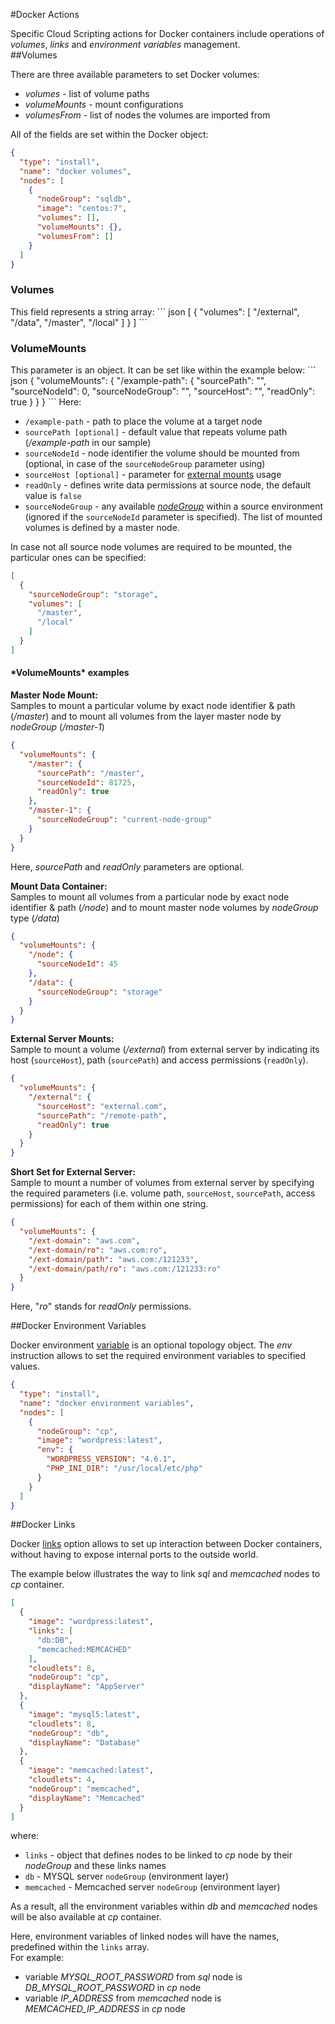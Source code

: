 #Docker Actions

Specific Cloud Scripting actions for Docker containers include operations of *volumes*, *links* and *environment variables* management.
<br>
##Volumes

There are three available parameters to set Docker volumes:

- *volumes* - list of volume paths   
- *volumeMounts* - mount configurations  
- *volumesFrom* - list of nodes the volumes are imported from    

All of the fields are set within the Docker object:
``` json
{
  "type": "install",
  "name": "docker volumes",
  "nodes": [
    {
      "nodeGroup": "sqldb",
      "image": "centos:7",
      "volumes": [],
      "volumeMounts": {},
      "volumesFrom": []
    }
  ]
}
```
<h3>Volumes</h3>
This field represents a string array:  
``` json
[
  {
    "volumes": [
      "/external",
      "/data",
      "/master",
      "/local"
    ]
  }
]
```

<h3>VolumeMounts</h3>
This parameter is an object. It can be set like within the example below:    
``` json
{
  "volumeMounts": {
    "/example-path": {
      "sourcePath": "",
      "sourceNodeId": 0,
      "sourceNodeGroup": "",
      "sourceHost": "",
      "readOnly": true
    }
  }
}
```
Here:  

- `/example-path` - path to place the volume at a target node  
- `sourcePath [optional]` - default value that repeats volume path (*/example-path* in our sample)    
- `sourceNodeId` -  node identifier the volume should be mounted from (optional, in case of the `sourceNodeGroup` parameter using)       
- `sourceHost [optional]` - parameter for <a href="https://docs.jelastic.com/configure-external-nfs-server" target="_blank">external mounts</a> usage    
- `readOnly` - defines write data permissions at source node, the default value is `false`   
- `sourceNodeGroup` - any available <a href="/reference/container-types/#containers-by-groups-nodegroup" target="_blank">*nodeGroup*</a> within a source environment (ignored if the `sourceNodeId` parameter is specified). The list of mounted volumes is defined by a master node.    

In case not all source node volumes are required to be mounted, the particular ones can be specified:
``` json
[
  {
    "sourceNodeGroup": "storage",
    "volumes": [
      "/master",
      "/local"
    ]
  }
]
```

<h4>*VolumeMounts* examples</h4>
 
**Master Node Mount:**   
Samples to mount a particular volume by exact node identifier & path (*/master*) and to mount all volumes from the layer master node by *nodeGroup* (*/master-1*)
``` json
{
  "volumeMounts": {
    "/master": {
      "sourcePath": "/master",
      "sourceNodeId": 81725,
      "readOnly": true
    },
    "/master-1": {
      "sourceNodeGroup": "current-node-group"
    }
  }
}
```

Here, *sourcePath* and *readOnly* parameters are optional.

**Mount Data Container:**
<br>
Samples to mount all volumes from a particular node by exact node identifier & path (*/node*) and to mount master node volumes by *nodeGroup* type (*/data*)

``` json
{
  "volumeMounts": {
    "/node": {
      "sourceNodeId": 45
    },
    "/data": {
      "sourceNodeGroup": "storage"
    }
  }
}
```

**External Server Mounts:**
<br>
Sample to mount a volume (*/external*) from external server by indicating its host (`sourceHost`), path (`sourcePath`) and access permissions (`readOnly`).
``` json
{
  "volumeMounts": {
    "/external": {
      "sourceHost": "external.com",
      "sourcePath": "/remote-path",
      "readOnly": true
    }
  }
}
```
**Short Set for External Server:**
<br>
Sample to mount a number of volumes from external server by specifying the required parameters (i.e. volume path, `sourceHost`, `sourcePath`, access permissions) for each of them within one string.     
``` json
{
  "volumeMounts": {
    "/ext-domain": "aws.com",
    "/ext-domain/ro": "aws.com:ro",
    "/ext-domain/path": "aws.com:/121233",
    "/ext-domain/path/ro": "aws.com:/121233:ro"
  }
}
```

Here, "*ro*" stands for *readOnly* permissions.

<!--
##volumesFrom

`volumesFrom` is an list object.    
There are two ways to select the volume source container:
```
[
  {
    "sourceNodeId": "49",
    "readOnly": true
  },{
    "sourceNodeGroup": "storage",
    "readOnly": true
  }
]
```

In case to import not full source node volumes list You can set like below:
```
[
  {
    "sourceNodeGroup": "storage",
    "volumes": [
      "/master",
      "/local"
    ]
  }
]
```

Simple set examples above:
```
[
  49,
  "storage",
  "storage:ro"
]
```
where:   
- *49* - like { sourceNodeId : 49, readOnly : false }  
- *"storage"* - like { sourceNodeGroup : "storage", readOnly : false }  
- *"storage:ro"* - like { sourceNodeGroup : "storage", readOnly : true }
-->

##Docker Environment Variables

Docker environment <a href="https://docs.jelastic.com/docker-variables" target="_blank">variable</a> is an optional topology object. The *env* instruction allows to set the required environment variables to specified values. 

``` json
{
  "type": "install",
  "name": "docker environment variables",
  "nodes": [
    {
      "nodeGroup": "cp",
      "image": "wordpress:latest",
      "env": {
        "WORDPRESS_VERSION": "4.6.1",
        "PHP_INI_DIR": "/usr/local/etc/php"
      }
    }
  ]
}
```

##Docker Links

Docker <a href="https://docs.jelastic.com/docker-links" target="_blank">links</a> option allows to set up interaction between Docker containers, without having to expose internal ports to the outside world.
<br>

The example below illustrates the way to link *sql* and *memcached* nodes to *cp* container.
``` json
[
  {
    "image": "wordpress:latest",
    "links": [
      "db:DB",
      "memcached:MEMCACHED"
    ],
    "cloudlets": 8,
    "nodeGroup": "cp",
    "displayName": "AppServer"
  },
  {
    "image": "mysql5:latest",
    "cloudlets": 8,
    "nodeGroup": "db",
    "displayName": "Database"
  },
  {
    "image": "memcached:latest",
    "cloudlets": 4,
    "nodeGroup": "memcached",
    "displayName": "Memcached"
  }
]
```
where:

- `links` - object that defines nodes to be linked to *cp* node by their *nodeGroup* and these links names            
- `db` - MYSQL server `nodeGroup` (environment layer)  
- `memcached` - Memcached server `nodeGroup` (environment layer)   

As a result, all the environment variables within *db* and *memcached* nodes will be also available at *cp* container.  
 
Here, environment variables of linked nodes will have the names, predefined within the `links` array.     
For example:

- variable *MYSQL_ROOT_PASSWORD* from *sql* node is *DB_MYSQL_ROOT_PASSWORD* in *cp* node   
- variable *IP_ADDRESS* from *memcached* node is *MEMCACHED_IP_ADDRESS* in *cp* node
